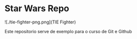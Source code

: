 # Star Wars Repo

![./tie-fighter-png.png](TIE Fighter)

Este repositorio serve de exemplo para o curso de Git e Github